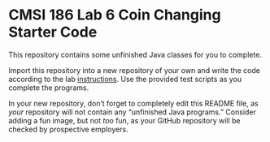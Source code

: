 # CMSI 186 Lab 6 Coin Changing Starter Code

This repository contains some unfinished Java classes for you to complete.

Import this repository into a new repository of your own and write the code according to the lab [instructions](https://cs.lmu.edu/~ray/classes/plab/lab/6/). Use the provided test scripts as you complete the programs.

In your new repository, don’t forget to completely edit this README file, as _your_ repository will not contain any “unfinished Java programs.” Consider adding a fun image, but not _too_ fun, as your GitHub repository will be checked by prospective employers.
